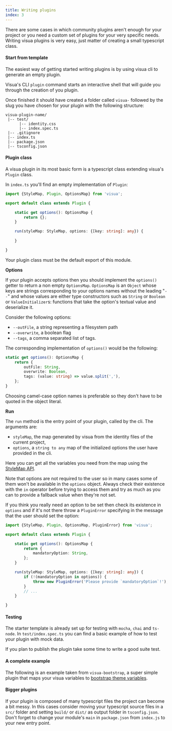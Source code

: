 ```yaml
---
title: Writing plugins
index: 3
---
```


There are some cases in which community plugins aren't enough for your project or you need a custom set of plugins for
your very specific needs. Writing visua plugins is very easy, just matter of creating a small typescript class.

#### Start from template

The easiest way of getting started writing plugins is by using visua cli to generate an empty plugin.

Visua's CLI `plugin` command starts an interactive shell that will guide you through the creation of you plugin.

Once finished it should have created a folder called `visua-` followed by the slug you have chosen for your plugin with the following structure:

```
visua-plugin-name/
 |-- test/
      |-- identity.css
      |-- index.spec.ts
 |-- .gitignore
 |-- index.ts
 |-- package.json
 |-- tsconfig.json
```

#### Plugin class

A visua plugin in its most basic form is a typescript class extending visua's `Plugin` class.

In `index.ts` you'll find an empty implementation of `Plugin`: 

```typescript
import {StyleMap, Plugin, OptionsMap} from 'visua';

export default class extends Plugin {

    static get options(): OptionsMap {
        return {};
    }

    run(styleMap: StyleMap, options: {[key: string]: any}) {
        
    }

}
```

Your plugin class must be the default export of this module.

**Options**

If your plugin accepts options then you should implement the `options()` getter to return a non empty `OptionsMap`.
`OptionsMap` is an `Object` whose keys are strings corresponding to your options names without the leading "`--`"
and whose values are either type constructors such as `String` or `Boolean` or `ValueInitializer`s: functions that take
the option's textual value and deserialize it.

Consider the following options:

- `--outFile`, a string representing a filesystem path
- `--overwrite`, a boolean flag
- `--tags`, a comma separated list of tags.

The corresponding implementation of `options()` would be the following:

```typescript
static get options(): OptionsMap {
    return {
        outFile: String,
        overwrite: Boolean,
        tags: (value: string) => value.split(','),
    };
}
```

Choosing camel-case option names is preferable so they don't have to be quoted in the object literal.

**Run**

The `run` method is the entry point of your plugin, called by the cli. The arguments are:

- `styleMap`, the map generated by visua from the identity files of the current project,
- `options`, a `string to any` map of the initialized options the user have provided in the cli.

Here you can get all the variables you need from the map using the [StyleMap API](https://visua.io/reference/style-map).

Note that options are not required to the user so in many cases some of them won't be available in the `options` object.
Always check their existence with the `in` operator before trying to access them and try as much as 
you can to provide a fallback value when they're not set.

If you think you really need an option to be set then check its existence in `options` and if it's not there
throw a `PluginError` specifying in the message that the user should set the option:

```typescript
import {StyleMap, Plugin, OptionsMap, PluginError} from 'visua';

export default class extends Plugin {

    static get options(): OptionsMap {
        return {
            mandatoryOption: String,
        };
    }

    run(styleMap: StyleMap, options: {[key: string]: any}) {
        if (!(mandatoryOption in options)) {
            throw new PluginError('Please provide `mandatoryOption`!');
        }
        // ...
    }

}
```

#### Testing

The starter template is already set up for testing with `mocha`, `chai` and `ts-node`. In `test/index.spec.ts` you can
find a basic example of how to test your plugin with mock data.

If you plan to publish the plugin take some time to write a good suite test.

#### A complete example

The following is an example taken from `visua-bootstrap`, a super simple plugin that maps your visua variables 
to [bootstrap theme variables](https://getbootstrap.com/docs/4.1/getting-started/theming/#variable-defaults).

#### Bigger plugins

If your plugin is composed of many typescript files the project can become a bit messy. In this cases consider moving
your typescript source files in a `src/` folder and setting `build/` or `dist/` as output folder in `tsconfig.json`.
Don't forget to change your module's `main` in `package.json` from `index.js` to your new entry point.